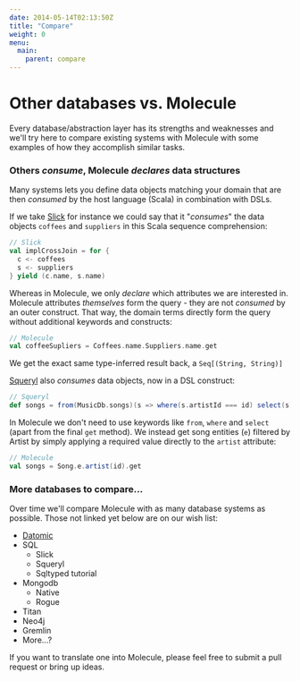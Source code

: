 ```yaml
---
date: 2014-05-14T02:13:50Z
title: "Compare"
weight: 0
menu:
  main:
    parent: compare
---
```


# Other databases vs. Molecule

Every database/abstraction layer has its strengths and weaknesses and we'll try here to compare existing systems with Molecule with some examples of how they accomplish similar tasks.

### Others _consume_, Molecule _declares_ data structures

Many systems lets you define data objects matching your domain that are then _consumed_ by the host language (Scala) in combination with DSLs. 

If we take [Slick](http://slick.typesafe.com/doc/3.0.0-M1/queries.html#joining-and-zipping) for instance we could say that it "_consumes_" the data objects `coffees` and `suppliers` in this Scala sequence comprehension:

```scala
// Slick
val implCrossJoin = for {
  c <- coffees
  s <- suppliers
} yield (c.name, s.name)
```
Whereas in Molecule, we only _declare_ which attributes we are interested in. Molecule attributes _themselves_ form the query - they are not _consumed_ by an outer construct. That way, the domain terms directly form the query without additional keywords and constructs:

```scala
// Molecule
val coffeeSupliers = Coffees.name.Suppliers.name.get
```
We get the exact same type-inferred result back, a `Seq[(String, String)]`

[Squeryl](http://squeryl.org/selects.html) also _consumes_ data objects, now in a DSL construct:

```scala
// Squeryl
def songs = from(MusicDb.songs)(s => where(s.artistId === id) select(s))
```
In Molecule we don't need to use keywords like `from`, `where` and `select` (apart from the final `get` method). We instead get song entities (`e`) filtered by Artist by simply applying a required value directly to the `artist` attribute:

```scala
// Molecule
val songs = Song.e.artist(id).get
```

### More databases to compare...

Over time we'll compare Molecule with as many database systems as possible. Those not linked yet below are on our wish list:

- [Datomic](/compare/datomic)
- SQL
  - Slick
  - Squeryl
  - Sqltyped tutorial
- Mongodb
  - Native
  - Rogue
- Titan
- Neo4j
- Gremlin
- More...?

If you want to translate one into Molecule, please feel free to submit a pull request or bring up ideas. 